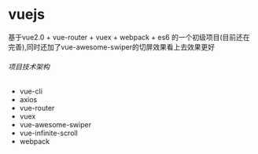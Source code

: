 # vuejs
基于vue2.0 + vue-router + vuex + webpack + es6 的一个初级项目(目前还在完善),同时还加了vue-awesome-swiper的切屏效果看上去效果更好

###### 项目技术架构
* vue-cli<br>
* axios
* vue-router
* vuex
* vue-awesome-swiper
* vue-infinite-scroll
* webpack

